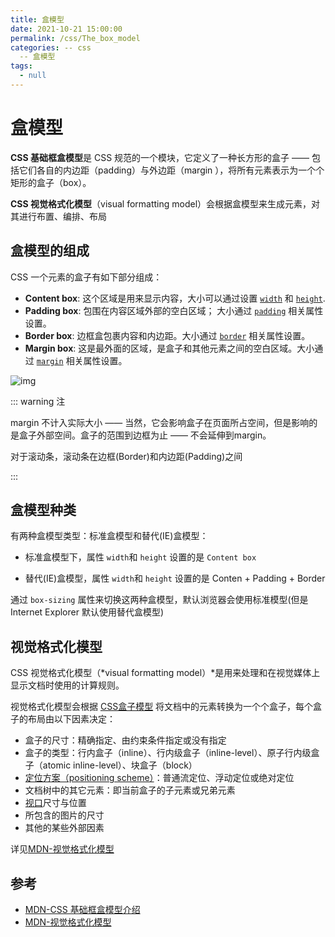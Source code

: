 ```yaml
---
title: 盒模型
date: 2021-10-21 15:00:00
permalink: /css/The_box_model
categories: -- css
  -- 盒模型
tags:
  - null
---
```


# 盒模型

**CSS 基础框盒模型**是 CSS 规范的一个模块，它定义了一种长方形的盒子 —— 包括它们各自的内边距（padding）与外边距（margin ），将所有元素表示为一个个矩形的盒子（box）。

**CSS 视觉格式化模型**（visual formatting model）会根据盒模型来生成元素，对其进行布置、编排、布局

## 盒模型的组成

CSS 一个元素的盒子有如下部分组成：

- **Content box**: 这个区域是用来显示内容，大小可以通过设置 [`width`](https://developer.mozilla.org/zh-CN/docs/Web/CSS/width) 和 [`height`](https://developer.mozilla.org/zh-CN/docs/Web/CSS/height).
- **Padding box**: 包围在内容区域外部的空白区域； 大小通过 [`padding`](https://developer.mozilla.org/zh-CN/docs/Web/CSS/padding) 相关属性设置。
- **Border box**: 边框盒包裹内容和内边距。大小通过 [`border`](https://developer.mozilla.org/zh-CN/docs/Web/CSS/border) 相关属性设置。
- **Margin box**: 这是最外面的区域，是盒子和其他元素之间的空白区域。大小通过 [`margin`](https://developer.mozilla.org/zh-CN/docs/Web/CSS/margin) 相关属性设置。

![img](/img/94.png)

::: warning 注

margin 不计入实际大小 —— 当然，它会影响盒子在页面所占空间，但是影响的是盒子外部空间。盒子的范围到边框为止 —— 不会延伸到margin。

对于滚动条，滚动条在边框(Border)和内边距(Padding)之间

:::

## 盒模型种类

有两种盒模型类型：标准盒模型和替代(IE)盒模型：

* 标准盒模型下，属性 `width`和 `height` 设置的是 `Content box` 

* 替代(IE)盒模型，属性 `width`和 `height` 设置的是 Conten + Padding + Border

通过 `box-sizing` 属性来切换这两种盒模型，默认浏览器会使用标准模型(但是 Internet Explorer 默认使用替代盒模型)

## 视觉格式化模型

CSS 视觉格式化模型（*visual formatting model）*是用来处理和在视觉媒体上显示文档时使用的计算规则。

视觉格式化模型会根据 [CSS盒子模型](https://developer.mozilla.org/zh-CN/docs/Web/CSS/CSS_Box_Model/Introduction_to_the_CSS_box_model) 将文档中的元素转换为一个个盒子，每个盒子的布局由以下因素决定：

- 盒子的尺寸：精确指定、由约束条件指定或没有指定
- 盒子的类型：行内盒子（inline）、行内级盒子（inline-level）、原子行内级盒子（atomic inline-level）、块盒子（block）
- [定位方案（positioning scheme）](https://developer.mozilla.org/zh-CN/docs/CSS/Box_positioning_scheme)：普通流定位、浮动定位或绝对定位
- 文档树中的其它元素：即当前盒子的子元素或兄弟元素
- [视口](https://developer.mozilla.org/zh-CN/docs/Glossary/Viewport)尺寸与位置
- 所包含的图片的尺寸
- 其他的某些外部因素

详见[MDN-视觉格式化模型](https://developer.mozilla.org/zh-CN/docs/Web/CSS/Visual_formatting_model)

## 参考

* [MDN-CSS 基础框盒模型介绍](https://developer.mozilla.org/zh-CN/docs/Web/CSS/CSS_Box_Model/Introduction_to_the_CSS_box_model)
* [MDN-视觉格式化模型](https://developer.mozilla.org/zh-CN/docs/Web/CSS/Visual_formatting_model)



